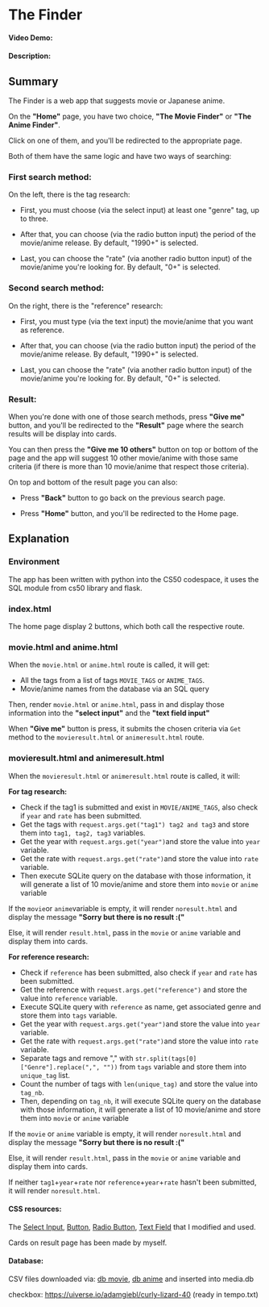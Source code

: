 # The Finder
#### Video Demo:  <URL HERE>
#### Description:

## Summary
The Finder is a web app that suggests movie or Japanese anime.

On the **"Home"** page, you have two choice, **"The Movie Finder"** or **"The Anime Finder"**.

Click on one of them, and you'll be redirected to the appropriate page.


Both of them have the same logic and have two ways of searching:

### First search method:

On the left, there is the tag research:

- First, you must choose (via the select input) at least one "genre" tag, up to three.

- After that, you can choose (via the radio button input) the period of the movie/anime release. By default, "1990+" is selected.

- Last, you can choose the "rate" (via another radio button input) of the movie/anime you're looking for. By default, "0+" is selected.

### Second search method:

On the right, there is the "reference" research:

- First, you must type (via the text input) the movie/anime that you want as reference.

- After that, you can choose (via the radio button input) the period of the movie/anime release. By default, "1990+" is selected.

- Last, you can choose the "rate" (via another radio button input) of the movie/anime you're looking for. By default, "0+" is selected.

### Result:

When you're done with one of those search methods, press **"Give me"** button, and you'll be redirected to the **"Result"** page where the search results will be display into cards.

You can then press the **"Give me 10 others"** button on top or bottom of the page and the app will suggest 10 other movie/anime with those same criteria (if there is more than 10 movie/anime that respect those criteria).

On top and bottom of the result page you can also:

- Press **"Back"** button to go back on the previous search page.

- Press **"Home"** button, and you'll be redirected to the Home page.




## Explanation

### Environment

The app has been written with python into the CS50 codespace, it uses the SQL module from cs50 library and flask.

### index.html

The home page display 2 buttons, which both call the respective route.

### movie.html and anime.html

When the `movie.html` or `anime.html` route is called, it will get:
- All the tags from a list of tags `MOVIE_TAGS` or `ANIME_TAGS`.
- Movie/anime names from the database via an SQL query

Then, render `movie.html` or `anime.html`, pass in and display those information into the **"select input"** and the **"text field input"**

When **"Give me"** button is press, it submits the chosen criteria via `Get` method to the `movieresult.html` or `animeresult.html` route.


### movieresult.html and animeresult.html

When the `movieresult.html` or `animeresult.html` route is called, it will:

**For tag research:**
- Check if the tag1 is submitted and exist in `MOVIE/ANIME_TAGS`, also check if `year` and `rate` has been submitted.
- Get the tags with `request.args.get("tag1") tag2 and tag3` and store them into `tag1, tag2, tag3` variables.
- Get the year with `request.args.get("year")`and store the value into `year` variable.
- Get the rate with `request.args.get("rate")`and store the value into `rate` variable.
- Then execute SQLite query on the database with those information, it will generate a list of 10 movie/anime and store them into `movie` or `anime` variable

If the `movie`or `anime`variable is empty, it will render `noresult.html` and display the message **"Sorry but there is no result :("**

Else, it will render `result.html`, pass in the `movie` or `anime` variable and display them into cards.

**For reference research:**
- Check if `reference` has been submitted, also check if `year` and `rate` has been submitted.
- Get the reference with `request.args.get("reference")` and store the value into `reference` variable.
- Execute SQLite query with `reference` as name, get associated genre and store them into `tags` variable.
- Get the year with `request.args.get("year")`and store the value into `year` variable.
- Get the rate with `request.args.get("rate")`and store the value into `rate` variable.
- Separate tags and remove "," with `str.split(tags[0]["Genre"].replace(",", ""))` from `tags` variable and store them into `unique_tag` list.
- Count the number of tags with `len(unique_tag)` and store the value into `tag_nb`.
- Then, depending on `tag_nb`, it will execute SQLite query on the database with those information, it will generate a list of 10 movie/anime and store them into `movie` or `anime` variable

If the `movie` or `anime` variable is empty, it will render `noresult.html` and display the message **"Sorry but there is no result :("**

Else, it will render `result.html`, pass in the `movie` or `anime` variable and display them into cards.

If neither `tag1`+`year`+`rate` nor `reference`+`year`+`rate` hasn't been submitted, it will render `noresult.html`.



#### CSS resources:

The [Select Input](https://codepen.io/vkjgr/pen/VYMeXp), [Button](https://uiverse.io/adamgiebl/rare-moose-45),
[Radio Button](https://uiverse.io/gharsh11032000/moody-dog-23), [Text Field](https://codepen.io/webcrafterscz/pen/WLxzyQ)
that I modified and used.

Cards on result page has been made by myself.

#### Database:
CSV files downloaded via: [db movie](https://www.kaggle.com/datasets/disham993/9000-movies-dataset), [db anime](https://www.kaggle.com/datasets/dbdmobile/myanimelist-dataset) and inserted into media.db

checkbox:
https://uiverse.io/adamgiebl/curly-lizard-40 (ready in tempo.txt)







